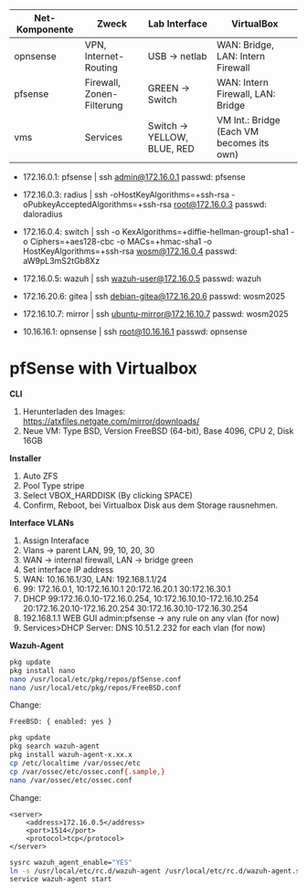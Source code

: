 

| Net-Komponente | Zweck                          | Lab Interface               | VirtualBox                                |
| -------------- | ------------------------------ | --------------------------- | ----------------------------------------- |
| opnsense       | VPN, Internet-Routing          | USB -> netlab               | WAN: Bridge, LAN: Intern Firewall         |
| pfsense        | Firewall, Zonen-Filterung      | GREEN -> Switch             | WAN: Intern Firewall, LAN: Bridge         |
| vms            | Services                       | Switch -> YELLOW, BLUE, RED | VM Int.: Bridge (Each VM becomes its own) |



- 172.16.0.1: pfsense | ssh admin@172.16.0.1 passwd: pfsense
- 172.16.0.3: radius | ssh -oHostKeyAlgorithms=+ssh-rsa -oPubkeyAcceptedAlgorithms=+ssh-rsa root@172.16.0.3 passwd: daloradius
- 172.16.0.4: switch | ssh -o KexAlgorithms=+diffie-hellman-group1-sha1 -o Ciphers=+aes128-cbc -o MACs=+hmac-sha1 -o HostKeyAlgorithms=+ssh-rsa wosm@172.16.0.4 passwd: aW9pL3mS2tGb8Xz
- 172.16.0.5: wazuh | ssh wazuh-user@172.16.0.5 passwd: wazuh
- 172.16.20.6: gitea | ssh debian-gitea@172.16.20.6 passwd: wosm2025
- 172.16.10.7: mirror | ssh ubuntu-mirror@172.16.10.7 passwd: wosm2025

- 10.16.16.1: opnsense | ssh root@10.16.16.1 passwd: opnsense

# pfSense with Virtualbox

**CLI**

1. Herunterladen des Images: https://atxfiles.netgate.com/mirror/downloads/ 
2. Neue VM: Type BSD, Version FreeBSD (64-bit), Base 4096, CPU 2, Disk 16GB

**Installer**

1. Auto ZFS
2. Pool Type stripe
3. Select VBOX_HARDDISK (By clicking SPACE)
4. Confirm, Reboot, bei Virtualbox Disk aus dem Storage rausnehmen.

**Interface VLANs**

1. Assign Interaface
2. Vlans -> parent LAN, 99, 10, 20, 30
3. WAN -> internal firewall, LAN -> bridge green
4. Set interface IP address
5. WAN: 10.16.16.1/30, LAN: 192.168.1.1/24
6. 99: 172.16.0.1, 10:172.16.10.1 20:172.16.20.1 30:172.16.30.1
7. DHCP 99:172.16.0.10-172.16.0.254, 10:172.16.10.10-172.16.10.254 20:172.16.20.10-172.16.20.254 30:172.16.30.10-172.16.30.254
8. 192.168.1.1 WEB GUI admin:pfsense -> any rule on any vlan (for now)
9. Services>DHCP Server: DNS 10.51.2.232 for each vlan (for now)

**Wazuh-Agent**

```bash
pkg update
pkg install nano
nano /usr/local/etc/pkg/repos/pfSense.conf
nano /usr/local/etc/pkg/repos/FreeBSD.conf
```

Change: 

```
FreeBSD: { enabled: yes }
```

```bash
pkg update
pkg search wazuh-agent
pkg install wazuh-agent-x.xx.x
cp /etc/localtime /var/ossec/etc
cp /var/ossec/etc/ossec.conf{.sample,}
nano /var/ossec/etc/ossec.conf
```

Change: 

```
<server>
    <address>172.16.0.5</address>
    <port>1514</port>
    <protocol>tcp</protocol>
</server>
```

```bash
sysrc wazuh_agent_enable="YES"
ln -s /usr/local/etc/rc.d/wazuh-agent /usr/local/etc/rc.d/wazuh-agent.sh
service wazuh-agent start
```